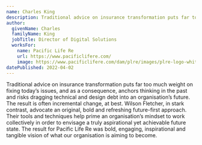 ```yaml
---
name: Charles King
description: Traditional advice on insurance transformation puts far too much weight on fixing today’s issues, and as a consequence, anchors thinking in the past and risks dragging technical and design debt into an organisation’s future. The result is often incremental change, at best. Wilson Fletcher, in stark contrast, advocate an original, bold and refreshing future-first approach. Their tools and techniques help prime an organisation’s mindset to work collectively in order to envisage a truly aspirational yet achievable future state. The result for Pacific Life Re was bold, engaging, inspirational and tangible vision of what our organisation is aiming to become.
author:
  givenName: Charles
  familyName: King
  jobTitle: Director of Digital Solutions
  worksFor:
    name: Pacific Life Re
    url: https://www.pacificlifere.com/
    image: https://www.pacificlifere.com/dam/plre/images/plre-logo-white.png
datePublished: 2022-04-02
---
```


Traditional advice on insurance transformation puts far too much weight on fixing today’s issues, and as a consequence, anchors thinking in the past and risks dragging technical and design debt into an organisation’s future. The result is often incremental change, at best. Wilson Fletcher, in stark contrast, advocate an original, bold and refreshing future-first approach. Their tools and techniques help prime an organisation’s mindset to work collectively in order to envisage a truly aspirational yet achievable future state. The result for Pacific Life Re was bold, engaging, inspirational and tangible vision of what our organisation is aiming to become.
